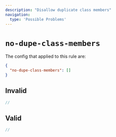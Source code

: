```yaml
---
description: "Disallow duplicate class members"
navigation:
  type: 'Possible Problems'
---
```


# `no-dupe-class-members`

The config that applied to this rule are:

```json
{
  "no-dupe-class-members": []
}
```

## Invalid

```js invalid
//
```

## Valid

```js valid
//
```
  